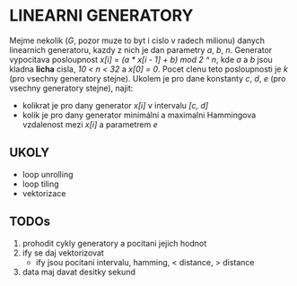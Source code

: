 # LINEARNI GENERATORY

Mejme nekolik (_G_, pozor muze to byt i cislo v radech milionu) danych
linearnich generatoru, kazdy z nich je dan parametry _a_, _b_, _n_. Generator
vypocitava posloupnost _x[i] = (a * x[i - 1] + b) mod 2 ^ n_, kde _a_ a _b_ jsou
kladna __licha__ cisla, _10 < n < 32_ a _x[0] = 0_. Pocet clenu teto
posloupnosti je _k_ (pro vsechny generatory stejne). Ukolem je pro dane
konstanty _c_, _d_, _e_ (pro vsechny generatory stejne), najit:

- kolikrat je pro dany generator _x[i]_ v intervalu _[c, d]_
- kolik je pro dany generator minimálni a maximalni Hammingova vzdalenost mezi
  _x[i]_ a parametrem _e_

## UKOLY

- loop unrolling
- loop tiling
- vektorizace

## TODOs
1. prohodit cykly generatory a pocitani jejich hodnot
2. ify se daj vektorizovat
    - ify jsou pocitani intervalu, hamming, < distance, > distance
3. data maj davat desitky sekund
